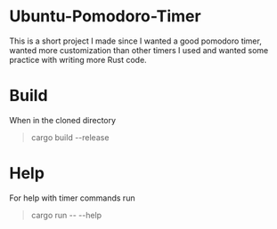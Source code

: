 # Ubuntu-Pomodoro-Timer

This is a short project I made since I wanted a good pomodoro timer, wanted more customization than other timers I used and wanted some practice with writing more Rust code. 

# Build
When in the cloned directory
> cargo build --release

# Help
For help with timer commands run
> cargo run -- --help
